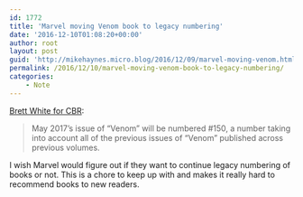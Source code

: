 ```yaml
---
id: 1772
title: 'Marvel moving Venom book to legacy numbering'
date: '2016-12-10T01:08:20+00:00'
author: root
layout: post
guid: 'http://mikehaynes.micro.blog/2016/12/09/marvel-moving-venom.html'
permalink: /2016/12/10/marvel-moving-venom-book-to-legacy-numbering/
categories:
    - Note
---
```


[Brett White for CBR](https://www.cbr.com/marvel-teases-venom-150-with-adam-kubert-art/):

> May 2017’s issue of “Venom” will be numbered #150, a number taking into account all of the previous issues of “Venom” published across previous volumes.

I wish Marvel would figure out if they want to continue legacy numbering of books or not. This is a chore to keep up with and makes it really hard to recommend books to new readers.